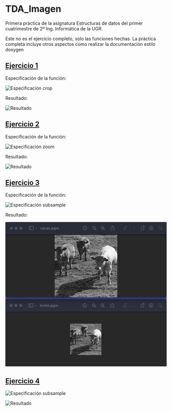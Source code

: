 # TDA_Imagen

Primera práctica de la asignatura Estructuras de datos del primer cuatrimestre de 2º Ing. Informática de la UGR.  

Este no es el ejercicio completo, solo las funciones hechas. La práctica completa incluye otros aspectos como realizar la documentación estilo doxygen

## [Ejercicio 1](Ej_1/Ej_1.cpp)  

Especificación de la función:  

![Especificación crop](Imágenes/es_ej1.png)  

Resultado:  

![Resultado](Imágenes/crop.png) 

## [Ejercicio 2](Ej_2/Ej_2.cpp)  

Especificación de la función:

![Especificación zoom](Imágenes/es_ej2.png) 

Resultado: 

![Resultado](Imágenes/zoom.png) 

## [Ejercicio 3](Ej_3/Ej_3.cpp)  

Especificación de la función:  

![Especificación subsample](Imágenes/es_ej3.png)  

Resultado:

![Resultado](Imágenes/icono.png)

## [Ejercicio 4](Ej_4/Ej_4.cpp) 

![Especificación subsample](Imágenes/es_ej4.png)  

![Resultado](Imágenes/contraste.png)


